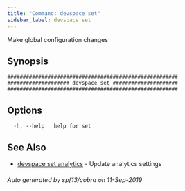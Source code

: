 ```yaml
---
title: "Command: devspace set"
sidebar_label: devspace set
---
```



Make global configuration changes

## Synopsis


```
#######################################################
#################### devspace set #####################
#######################################################
```
## Options

```
  -h, --help   help for set
```

## See Also
* [devspace set analytics](/docs/cli/commands/devspace_set_analytics)	 - Update analytics settings

###### Auto generated by spf13/cobra on 11-Sep-2019
